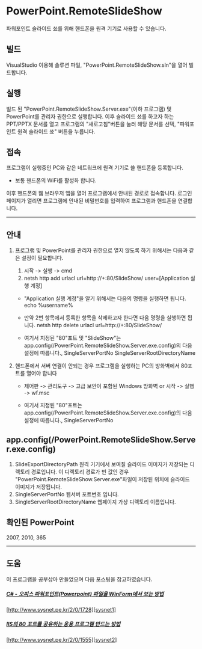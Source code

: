 # PowerPoint.RemoteSlideShow
파워포인트 슬라이드 쑈를 위해 핸드폰을 원격 기기로 사용할 수 있습니다.

## 빌드
VisualStudio 이용해 솔루션 파일, "PowerPoint.RemoteSlideShow.sln"을 열어 빌드합니다.

## 실행
빌드 된 "PowerPoint.RemoteSlideShow.Server.exe"(이하 프로그램) 및 PowerPoint를 관리자 권한으로 실행합니다.
이후 슬라이드 쑈를 하고자 하는 PPT/PPTX 문서를 열고 프로그램의 "새로고침"버튼을 눌러 해당 문서를 선택, "파워포인트 원격 슬라이드 쑈" 버튼을 누릅니다.

## 접속
프로그램이 실행중인 PC와 같은 네트워크에 원격 기기로 쓸 핸드폰을 등록합니다.
* 보통 핸드폰의 WiFi를 활성화 합니다.

이후 핸드폰의 웹 브라우저 앱을 열어 프로그램에서 안내된 경로로 접속합니다.
로그인 페이지가 열리면 프로그램에 안내된 비밀번호를 입력하여 프로그램과 핸드폰을 연결합니다.

* * *

## 안내
1. 프로그램 및 PowerPoint를 관리자 권한으로 열지 않도록 하기 위해서는 다음과 같은 설정이 필요합니다. 
    1. 시작 -> 실행 -> cmd
    2. netsh http add urlacl url=http://+:80/SlideShow/ user=[Application 실행 계정] 

    * "Application 실행 계정"을 알기 위해서는 다음의 명령을 실행하면 됩니다.
        echo %username%
    
    * 만약 2번 항목에서 등록한 항목을 삭제하고자 한다면 다음 명령을 실행하면 됩니다.
        netsh http delete urlacl url=http://+:80/SlideShow/ 

    * 여기서 지정된 "80"포트 및 "SlideShow"는 app.config(/PowerPoint.RemoteSlideShow.Server.exe.config)의 다음 설정에 따릅니다.,
        SingleServerPortNo
        SingleServerRootDirectoryName

2. 핸드폰에서 서버 연결이 안되는 경우 프로그램을 실행하는 PC의 방화벽에서 80포트를 열어야 합니다
    * 제어판 -> 관리도구 -> 고급 보안이 포함된 Windows 방화벽
      or 
      시작 -> 실행 -> wf.msc

    * 여기서 지정된 "80"포트는 app.config(/PowerPoint.RemoteSlideShow.Server.exe.config)의 다음 설정에 따릅니다.,
        SingleServerPortNo

## app.config(/PowerPoint.RemoteSlideShow.Server.exe.config)
1. SlideExportDirectoryPath
    원격 기기에서 보여질 슬라이드 이미지가 저장되는 디렉토리 경로입니다.
    이 디렉토리 경로가 빈 값인 경우 "PowerPoint.RemoteSlideShow.Server.exe"파일이 저장된 위치에 슬라이드 이미지가 저장됩니다.
2. SingleServerPortNo
    웹서버 포트번호 입니다.
3. SingleServerRootDirectoryName
    웹페이지 가상 디렉토리 이름입니다.

## 확인된 PowerPoint
2007, 2010, 365

* * *

## 도움
이 프로그램을 공부삼아 만들었으며 다음 포스팅을 참고하였습니다.

##### [C# - 오피스 파워포인트(Powerpoint) 파일을 WinForm에서 보는 방법][sysnet1]
[http://www.sysnet.pe.kr/2/0/1728][sysnet1]

##### [IIS의 80 포트를 공유하는 응용 프로그램 만드는 방법][sysnet2]
[http://www.sysnet.pe.kr/2/0/1555][sysnet2]

[sysnet1]: http://www.sysnet.pe.kr/2/0/1728
[sysnet2]: http://www.sysnet.pe.kr/2/0/1555
